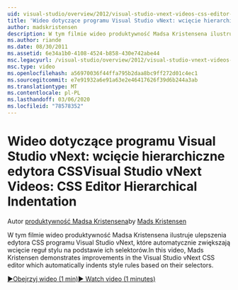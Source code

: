 ```yaml
---
uid: visual-studio/overview/2012/visual-studio-vnext-videos-css-editor-hierarchical-indentation
title: 'Wideo dotyczące programu Visual Studio vNext: wcięcie hierarchiczne edytora CSS | Microsoft Docs'
author: madskristensen
description: W tym filmie wideo produktywność Madsa Kristensena ilustruje ulepszenia edytora CSS programu Visual Studio vNext, które automatycznie zwiększają wcięcie reguł stylu na podstawie ich selecto...
ms.author: riande
ms.date: 08/30/2011
ms.assetid: 6e34a1b0-4108-4524-b858-430e742abe44
msc.legacyurl: /visual-studio/overview/2012/visual-studio-vnext-videos-css-editor-hierarchical-indentation
msc.type: video
ms.openlocfilehash: a56970036f44ffa795b2daa8bc9ff272d01c4ec1
ms.sourcegitcommit: e7e91932a6e91a63e2e46417626f39d6b244a3ab
ms.translationtype: MT
ms.contentlocale: pl-PL
ms.lasthandoff: 03/06/2020
ms.locfileid: "78578352"
---
```

# <a name="visual-studio-vnext-videos-css-editor-hierarchical-indentation"></a><span data-ttu-id="c644b-103">Wideo dotyczące programu Visual Studio vNext: wcięcie hierarchiczne edytora CSS</span><span class="sxs-lookup"><span data-stu-id="c644b-103">Visual Studio vNext Videos: CSS Editor Hierarchical Indentation</span></span>

<span data-ttu-id="c644b-104">Autor [produktywność Madsa Kristensena](https://github.com/madskristensen)</span><span class="sxs-lookup"><span data-stu-id="c644b-104">by [Mads Kristensen](https://github.com/madskristensen)</span></span>

<span data-ttu-id="c644b-105">W tym filmie wideo produktywność Madsa Kristensena ilustruje ulepszenia edytora CSS programu Visual Studio vNext, które automatycznie zwiększają wcięcie reguł stylu na podstawie ich selektorów.</span><span class="sxs-lookup"><span data-stu-id="c644b-105">In this video, Mads Kristensen demonstrates improvements in the Visual Studio vNext CSS editor which automatically indents style rules based on their selectors.</span></span>

[<span data-ttu-id="c644b-106">&#9654;Obejrzyj wideo (1 min)</span><span class="sxs-lookup"><span data-stu-id="c644b-106">&#9654; Watch video (1 minutes)</span></span>](https://channel9.msdn.com/Blogs/ASP-NET-Site-Videos/visual-studio-vnext-videos-css-editor-hierarchical-indentation)
